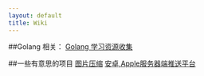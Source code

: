 ```yaml
---
layout: default
title: Wiki
---
```


##Golang 相关：
  [Golang 学习资源收集](2012/07/13/collect-golang-resource-before-learn/)

##一些有意思的项目
  [图片压缩](https://github.com/doda/imagy/tree/master/imagy)
  [安卓,Apple服务器端推送平台](https://github.com/monnand/uniqush)
